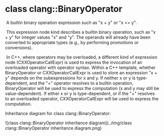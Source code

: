 # class clang::BinaryOperator

​	A builtin binary operation expression such as "x + y" or "x <= y".

​	This expression node kind describes a builtin binary operation, such as "x + y" for integer values "x" and "y". The operands will already have been converted to appropriate types (e.g., by performing promotions or conversions).

​	In C++, where operators may be overloaded, a different kind of expression node (CXXOperatorCallExpr) is used to express the invocation of an overloaded operator with operator syntax. Within a C++ template, whether BinaryOperator or CXXOperatorCallExpr is used to store an expression "x + y" depends on the subexpressions for x and y. If neither x or y is type-dependent, and the "+" operator resolves to a builtin operation, BinaryOperator will be used to express the computation (x and y may still be value-dependent). If either x or y is type-dependent, or if the "+" resolves to an overloaded operator, CXXOperatorCallExpr will be used to express the computation.

Inheritance diagram for class clang::BinaryOperator:

![class clang::BinaryOperator inheritance diagram](../img/class clang::BinaryOperator inheritance diagram.png)